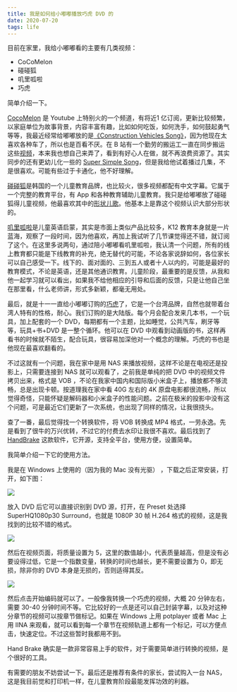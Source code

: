 ```yaml
---
title: 我是如何给小嘟嘟播放巧虎 DVD 的
date: 2020-07-20
tags: life
---
```


目前在家里，我给小嘟嘟看的主要有几类视频：

- CoCoMelon
- 碰碰狐
- 叽里呱啦
- 巧虎

简单介绍一下。

[CocoMelon](https://www.youtube.com/channel/UCbCmjCuTUZos6Inko4u57UQ) 是 Youtube 上特别火的一个频道，有将近1 亿订阅，更新比较频繁，以家庭单位为故事背景，内容丰富有趣，比如如何吃饭，如何洗手，如何鼓起勇气等等，我最近经常给嘟嘟放的是[《Construction Vehicles Song》](https://www.youtube.com/watch?v=nlVCrUXEFwo)，因为他现在太喜欢各种车了，所以也是百看不厌。在 B 站有一个勤劳的搬运工一直在同步搬运这些[视频](https://www.bilibili.com/video/BV1DE411w7sC?from=search&seid=4899136057933695208)，本来我也想自己来弄了，看到有好心人在做，就不再浪费资源了。其实同步的还有更幼儿化一些的 [Super Simple Song](https://www.youtube.com/user/SuperSimpleSongs)，但是我给他试着播过几集，不是很喜欢。可能有些过于卡通化，他不好理解。

[碰碰狐](https://www.youtube.com/channel/UCcdwLMPsaU2ezNSJU1nFoBQ)是韩国的一个儿童教育品牌，也比较火，很多视频都配有中文字幕。它属于一个完整的教育平台，有 App 和各种教育辅助儿童教育。我只是给嘟嘟放了碰碰狐得儿童视频，他最喜欢其中的[形状儿歌](https://www.bilibili.com/video/BV1ws411p7Gv?from=search&seid=2557484245578708322)。他基本上是靠这个视频认识大部分形状的。

[叽里呱啦](https://www.jiliguala.com/)是儿童英语启蒙，其实是市面上类似产品比较多，K12 教育本身就是一片蓝海，观察了一段时间，因为他喜欢，再加上我试听了几节课觉得还不错，就订阅了这个。在这里多说两句，通过陪小嘟嘟看叽里呱啦，我认清一个问题，所有的线上教育都只能是下线教育的补充，绝无替代的可能，不论各家说辞如何，各位家长可以自己感受一下。线下的、面对面的、三到五人或者十人以内的，可能是最好的教育模式，不论是英语，还是其他通识教育。儿童阶段，最重要的是反馈，从我和他一起学习就可以看出，如果我不给他相应的引导和后面的反馈，只是让他自己坐在那里看，什么老师讲，形式多新颖，都毫无用处。

最后，就是十一一直给小嘟嘟订购的[巧虎](https://www.benesse.com.tw/)了，它是一个台湾品牌，自然也就带着台湾人特有的性格，耐心。我们订购的是大陆版。每个月会配合发来几本书，一个玩具，加上配套的一个 DVD，每期都有一个主题，比如睡觉，公共汽车，刷牙等等，玩具+书+DVD 是一整个循环。他可以在 DVD 中观看到动画版的书，这样再看书的时候就不陌生，配合玩具，很容易加深他对一个概念的理解。巧虎的书也是他现在最喜欢翻看的。

不过这就有一个问题，我在家中是用 NAS 来播放视频，这样不论是在电视还是投影上，只需要连接到 NAS 就可以观看了，之前我是单纯的把 DVD 中的视频文件拷贝出来，格式是 VOB ，不论在我家中国内和国际版小米盒子上，播放都不够流畅，总是出现卡顿。按道理我在家中看 40G 左右的 4K 原盘电影都很流畅，所以觉得奇怪，只能怀疑是解码器和小米盒子的性能问题。之前在极米的投影中没有这个问题，可是最近它们更新了一次系统，也出现了同样的情况，让我很挠头。

查了一番，最后觉得找一个转换软件，将 VOB 转换成 MP4 格式，一劳永逸。先是看到了很牛的万兴优转，不过它的付费去水印让我很不喜欢。最后找到了 [HandBrake](https://handbrake.fr/) 这款软件，它开源，支持全平台，使用方便，设置简单。

我简单介绍一下它的使用方法。

我是在 Windows 上使用的（因为我的 Mac 没有光驱） ，下载之后正常安装，打开，如下图：

![](https://static.elizen.me/img/2020-07-20-01.jpg)

放入 DVD 后它可以直接识别到 DVD 源，打开，在 Preset 处选择 SuperHQ1080p30 Surround，也就是 1080P 30 帧 H.264 格式的视频，这是我找到的比较不错的格式。

![](https://static.elizen.me/img/2020-07-20-02.jpg)

然后在视频页面，将质量设置为 5，这里的数值越小，代表质量越高，但是没有必要设得过低，它是一个指数变量，转换的时间也越长，更不需要设置为 0，即无损，除非你的 DVD 本身是无损的，否则适得其反。

![](https://static.elizen.me/img/2020-07-20-03.jpg)

然后点击开始编码就可以了。一般像我转换一个巧虎的视频，大概 20 分钟左右，需要 30-40 分钟时间不等。它比较好的一点是还可以自己封装字幕，以及对这种分章节的视频可以按章节做标记。如果在 Windows 上用 potplayer 或者 Mac 上用 IINA 来观看，就可以看到每一个章节在视频轨道上都有一个标记，可以方便点击，快速定位。不过这些暂时我都用不到。

Hand Brake 确实是一款非常容易上手的软件，对于需要简单进行转换的视频，是个很好的工具。

有需要的朋友不妨尝试一下。最后还是推荐有条件的家长，尝试购入一台 NAS，这是我目前觉和打印机一样，在儿童教育阶段最能发挥功效的利器。